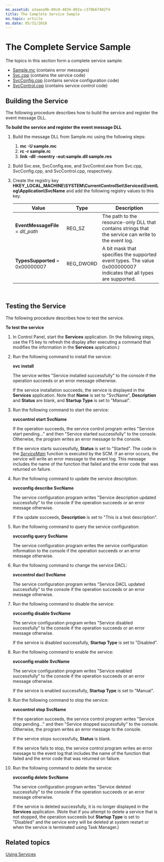 ```yaml
---
ms.assetid: a3aeea9b-09c0-4834-892a-c378b67402f4
title: The Complete Service Sample
ms.topic: article
ms.date: 05/31/2018
---
```


# The Complete Service Sample

The topics in this section form a complete service sample:

-   [Sample.mc](sample-mc.md) (contains error messages)
-   [Svc.cpp](svc-cpp.md) (contains the service code)
-   [SvcConfig.cpp](svcconfig-cpp.md) (contains service configuration code)
-   [SvcControl.cpp](svccontrol-cpp.md) (contains service control code)

## Building the Service

The following procedure describes how to build the service and register the event message DLL.

**To build the service and register the event message DLL**

1.  Build the message DLL from Sample.mc using the following steps:
    1.  **mc -U sample.mc**
    2.  **rc -r sample.rc**
    3.  **link -dll -noentry -out:sample.dll sample.res**
2.  Build Svc.exe, SvcConfig.exe, and SvcControl.exe from Svc.cpp, SvcConfig.cpp, and SvcControl.cpp, respectively.
3.  Create the registry key **HKEY\_LOCAL\_MACHINE\\SYSTEM\\CurrentControlSet\\Services\\EventLog\\Application\\SvcName** and add the following registry values to this key.

    | Value                              | Type       | Description                                                                                                        |
    |------------------------------------|------------|--------------------------------------------------------------------------------------------------------------------|
    | **EventMessageFile** = *dll\_path* | REG\_SZ    | The path to the resource-only DLL that contains strings that the service can write to the event log.               |
    | **TypesSupported** = 0x00000007    | REG\_DWORD | A bit mask that specifies the supported event types. The value 0x000000007 indicates that all types are supported. |

    

     

## Testing the Service

The following procedure describes how to test the service.

**To test the service**

1.  In Control Panel, start the **Services** application. (In the following steps, use the F5 key to refresh the display after executing a command that modifies the information in the **Services** application.)
2.  Run the following command to install the service:

    **svc install**

    The service writes "Service installed successfully" to the console if the operation succeeds or an error message otherwise.

    If the service installation succeeds, the service is displayed in the **Services** application. Note that **Name** is set to "SvcName", **Description** and **Status** are blank, and **Startup Type** is set to "Manual".

3.  Run the following command to start the service:

    **svccontrol start SvcName**

    If the operation succeeds, the service control program writes "Service start pending..." and then "Service started successfully" to the console. Otherwise, the program writes an error message to the console.

    If the service starts successfully, **Status** is set to "Started". The code in the [*ServiceMain*](/windows/win32/api/winsvc/nc-winsvc-lpservice_main_functiona) function is executed by the SCM. If an error occurs, the service will write an error message to the event log. This message includes the name of the function that failed and the error code that was returned on failure.

4.  Run the following command to update the service description:

    **svcconfig describe SvcName**

    The service configuration program writes "Service description updated successfully" to the console if the operation succeeds or an error message otherwise.

    If the update succeeds, **Description** is set to "This is a test description".

5.  Run the following command to query the service configuration:

    **svcconfig query SvcName**

    The service configuration program writes the service configuration information to the console if the operation succeeds or an error message otherwise.

6.  Run the following command to change the service DACL:

    **svccontrol dacl SvcName**

    The service configuration program writes "Service DACL updated successfully" to the console if the operation succeeds or an error message otherwise.

7.  Run the following command to disable the service:

    **svcconfig disable SvcName**

    The service configuration program writes "Service disabled successfully" to the console if the operation succeeds or an error message otherwise.

    If the service is disabled successfully, **Startup Type** is set to "Disabled".

8.  Run the following command to enable the service:

    **svcconfig enable SvcName**

    The service configuration program writes "Service enabled successfully" to the console if the operation succeeds or an error message otherwise.

    If the service is enabled successfully, **Startup Type** is set to "Manual".

9.  Run the following command to stop the service:

    **svccontrol stop SvcName**

    If the operation succeeds, the service control program writes "Service stop pending..." and then "Service stopped successfully" to the console. Otherwise, the program writes an error message to the console.

    If the service stops successfully, **Status** is blank.

    If the service fails to stop, the service control program writes an error message to the event log that includes the name of the function that failed and the error code that was returned on failure.

10. Run the following command to delete the service:

    **svcconfig delete SvcName**

    The service configuration program writes "Service deleted successfully" to the console if the operation succeeds or an error message otherwise.

    If the service is deleted successfully, it is no longer displayed in the **Services** application. (Note that if you attempt to delete a service that is not stopped, the operation succeeds but **Startup Type** is set to "Disabled" and the service entry will be deleted at system restart or when the service is terminated using Task Manager.)

## Related topics

<dl> <dt>

[Using Services](using-services.md)
</dt> </dl>

 

 